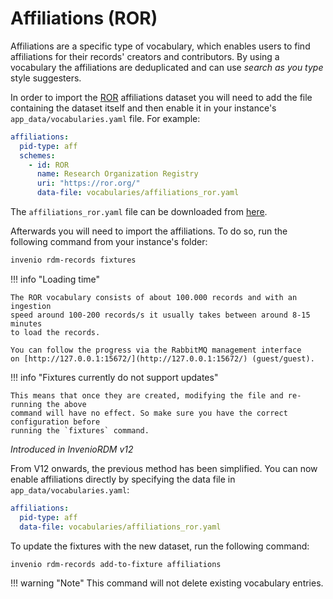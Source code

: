 # Affiliations (ROR)

Affiliations are a specific type of vocabulary, which enables users to find affiliations
for their records' creators and contributors. By using a vocabulary the affiliations are
deduplicated and can use *search as you type* style suggesters.

In order to import the [ROR](https://ror.org) affiliations dataset you will need to add
the file containing the dataset itself and then enable it in your instance's `app_data/vocabularies.yaml`
file. For example:

```yaml
affiliations:
  pid-type: aff
  schemes:
    - id: ROR
      name: Research Organization Registry
      uri: "https://ror.org/"
      data-file: vocabularies/affiliations_ror.yaml
```

The `affiliations_ror.yaml` file can be downloaded from [here](https://github.com/inveniosoftware/cookiecutter-invenio-rdm/raw/master/%7B%7Bcookiecutter.project_shortname%7D%7D/app_data/vocabularies/affiliations_ror.yaml).

Afterwards you will need to import the affiliations. To do so, run the following command
from your instance's folder:

```bash
invenio rdm-records fixtures
```

!!! info "Loading time"

    The ROR vocabulary consists of about 100.000 records and with an ingestion
    speed around 100-200 records/s it usually takes between around 8-15 minutes
    to load the records.

    You can follow the progress via the RabbitMQ management interface
    on [http://127.0.0.1:15672/](http://127.0.0.1:15672/) (guest/guest).


!!! info "Fixtures currently do not support updates"

    This means that once they are created, modifying the file and re-running the above
    command will have no effect. So make sure you have the correct configuration before
    running the `fixtures` command.

_Introduced in InvenioRDM v12_

From V12 onwards, the previous method has been simplified. You can now enable affiliations directly by specifying the data file in `app_data/vocabularies.yaml`:

```yaml
affiliations:
  pid-type: aff
  data-file: vocabularies/affiliations_ror.yaml
```

To update the fixtures with the new dataset, run the following command:

```bash
invenio rdm-records add-to-fixture affiliations
```

!!! warning "Note"
    This command will not delete existing vocabulary entries.
